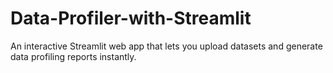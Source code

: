 # Data-Profiler-with-Streamlit
An interactive Streamlit web app that lets you upload datasets and generate data profiling reports instantly.
